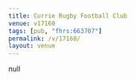 ```yaml
---
title: Currie Rugby Football Club
venue: v17160
tags: [pub, "fhrs:663707"]
permalink: /v/17160/
layout: venue
---
```

null